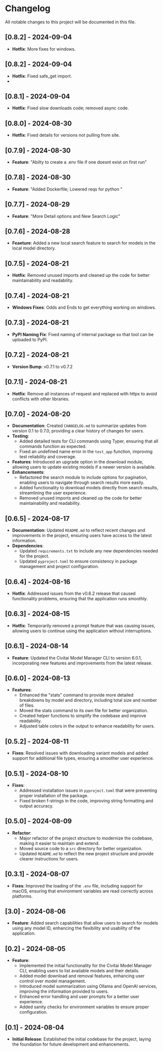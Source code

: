 # Changelog

All notable changes to this project will be documented in this file.
## [0.8.2] - 2024-09-04
- **Hotfix**: More fixes for windows.

## [0.8.2] - 2024-09-04
- **Hotfix**: Fixed safe_get import.
- 
## [0.8.1] - 2024-09-04
- **Hotfix**: Fixed slow downloads code; removed async code.

## [0.8.0] - 2024-08-30
- **Hotfix**: Fixed details for versions not pulling from site.

## [0.7.9] - 2024-08-30
- **Feature**:  "Abilty to create a .env file if one doesnt exist on first run"

## [0.7.8] - 2024-08-30
- **Feature**:  "Added Dockerfile; Lowered reqs for python "

## [0.7.7] - 2024-08-29
- **Feature**:  "More Detail options and New Search Logic"

## [0.7.6] - 2024-08-28
- **Feaeture**: Added a new local search feature to search for models in the local model directory.

## [0.7.5] - 2024-08-21
- **Hotfix**: Removed unused imports and cleaned up the code for better maintainability and readability.

## [0.7.4] - 2024-08-21
- **Windows Fixes**: Odds and Ends to get everything working on windows.

## [0.7.3] - 2024-08-21
- **PyPI Naming Fix**: Fixed naming of internal package so that tool can be uploaded to PyPI.

## [0.7.2] - 2024-08-21
- **Version Bump**: v0.7.1 to v0.7.2

## [0.7.1] - 2024-08-21
- **Hotfix**: Remove all instances of request and replaced with httpx to avoid conflicts with other libraries.

## [0.7.0] - 2024-08-20
- **Documentation**: Created `CHANGELOG.md` to summarize updates from version 0.1 to 0.7.0, providing a clear history of changes for users.
- **Testing**: 
  - Added detailed tests for CLI commands using Typer, ensuring that all commands function as expected.
  - Fixed an undefined name error in the `test_app` function, improving test reliability and coverage.
- **Features**: Introduced an upgrade option in the download module, allowing users to update existing models if a newer version is available.
- **Enhancements**:
  - Refactored the search module to include options for pagination, enabling users to navigate through search results more easily.
  - Added functionality to download models directly from search results, streamlining the user experience.
  - Removed unused imports and cleaned up the code for better maintainability and readability.

## [0.6.5] - 2024-08-17
- **Documentation**: Updated `README.md` to reflect recent changes and improvements in the project, ensuring users have access to the latest information.
- **Dependencies**: 
  - Updated `requirements.txt` to include any new dependencies needed for the project.
  - Updated `pyproject.toml` to ensure consistency in package management and project configuration.

## [0.6.4] - 2024-08-16
- **Hotfix**: Addressed issues from the v0.6.2 release that caused functionality problems, ensuring that the application runs smoothly.

## [0.6.3] - 2024-08-15
- **Hotfix**: Temporarily removed a prompt feature that was causing issues, allowing users to continue using the application without interruptions.

## [0.6.1] - 2024-08-14
- **Feature**: Updated the Civitai Model Manager CLI to version 6.0.1, incorporating new features and improvements from the latest release.

## [0.6.0] - 2024-08-13
- **Features**: 
  - Enhanced the "stats" command to provide more detailed breakdowns by model and directory, including total size and number of files.
  - Moved the stats command to its own file for better organization.
  - Created helper functions to simplify the codebase and improve readability.
  - Adjusted table colors in the output to enhance readability for users.

## [0.5.2] - 2024-08-11
- **Fixes**: Resolved issues with downloading variant models and added support for additional file types, ensuring a smoother user experience.

## [0.5.1] - 2024-08-10
- **Fixes**: 
  - Addressed installation issues in `pyproject.toml` that were preventing proper installation of the package.
  - Fixed broken f-strings in the code, improving string formatting and output accuracy.

## [0.5.0] - 2024-08-09
- **Refactor**: 
  - Major refactor of the project structure to modernize the codebase, making it easier to maintain and extend.
  - Moved source code to a `src` directory for better organization.
  - Updated `README.md` to reflect the new project structure and provide clearer instructions for users.

## [0.3.1] - 2024-08-07
- **Fixes**: Improved the loading of the `.env` file, including support for macOS, ensuring that environment variables are read correctly across platforms.

## [3.0] - 2024-08-06
- **Feature**: Added search capabilities that allow users to search for models using any model ID, enhancing the flexibility and usability of the application.

## [0.2] - 2024-08-05
- **Feature**: 
  - Implemented the initial functionality for the Civitai Model Manager CLI, enabling users to list available models and their details.
  - Added model download and removal features, enhancing user control over model management.
  - Introduced model summarization using Ollama and OpenAI services, improving the information provided to users.
  - Enhanced error handling and user prompts for a better user experience.
  - Added sanity checks for environment variables to ensure proper configuration.

## [0.1] - 2024-08-04
- **Initial Release**: Established the initial codebase for the project, laying the foundation for future development and enhancements.
